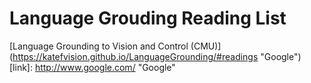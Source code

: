 # Language Grouding Reading List
[Language Grounding to Vision and Control (CMU)] (https://katefvision.github.io/LanguageGrounding/#readings "Google")
[link]: http://www.google.com/ "Google"

